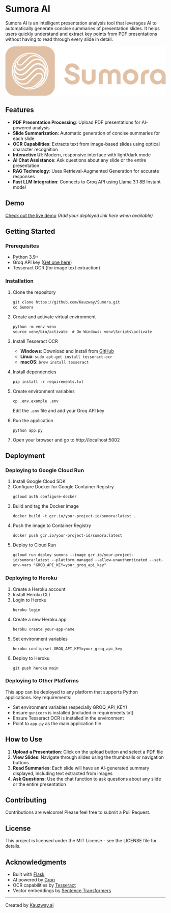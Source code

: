 # Sumora AI

Sumora AI is an intelligent presentation analysis tool that leverages AI to automatically generate concise summaries of presentation slides. It helps users quickly understand and extract key points from PDF presentations without having to read through every slide in detail.

![Sumora AI](static/images/Sumora%20Full%20logo.png)

## Features

- **PDF Presentation Processing**: Upload PDF presentations for AI-powered analysis
- **Slide Summarization**: Automatic generation of concise summaries for each slide
- **OCR Capabilities**: Extracts text from image-based slides using optical character recognition
- **Interactive UI**: Modern, responsive interface with light/dark mode
- **AI Chat Assistance**: Ask questions about any slide or the entire presentation
- **RAG Technology**: Uses Retrieval-Augmented Generation for accurate responses
- **Fast LLM Integration**: Connects to Groq API using Llama 3.1 8B Instant model

## Demo

[Check out the live demo](#) *(Add your deployed link here when available)*

## Getting Started

### Prerequisites

- Python 3.9+
- Groq API key ([Get one here](https://console.groq.com/))
- Tesseract OCR (for image text extraction)

### Installation

1. Clone the repository
   ```
   git clone https://github.com/Kauzway/Sumora.git
   cd Sumora
   ```

2. Create and activate virtual environment
   ```
   python -m venv venv
   source venv/bin/activate  # On Windows: venv\Scripts\activate
   ```

3. Install Tesseract OCR
   - **Windows**: Download and install from [GitHub](https://github.com/UB-Mannheim/tesseract/wiki)
   - **Linux**: `sudo apt-get install tesseract-ocr`
   - **macOS**: `brew install tesseract`

4. Install dependencies
   ```
   pip install -r requirements.txt
   ```

5. Create environment variables
   ```
   cp .env.example .env
   ```
   Edit the `.env` file and add your Groq API key

6. Run the application
   ```
   python app.py
   ```

7. Open your browser and go to http://localhost:5002

## Deployment

### Deploying to Google Cloud Run

1. Install Google Cloud SDK
2. Configure Docker for Google Container Registry
   ```
   gcloud auth configure-docker
   ```
3. Build and tag the Docker image
   ```
   docker build -t gcr.io/your-project-id/sumora:latest .
   ```
4. Push the image to Container Registry
   ```
   docker push gcr.io/your-project-id/sumora:latest
   ```
5. Deploy to Cloud Run
   ```
   gcloud run deploy sumora --image gcr.io/your-project-id/sumora:latest --platform managed --allow-unauthenticated --set-env-vars "GROQ_API_KEY=your_groq_api_key"
   ```

### Deploying to Heroku

1. Create a Heroku account
2. Install Heroku CLI
3. Login to Heroku
   ```
   heroku login
   ```
4. Create a new Heroku app
   ```
   heroku create your-app-name
   ```
5. Set environment variables
   ```
   heroku config:set GROQ_API_KEY=your_groq_api_key
   ```
6. Deploy to Heroku
   ```
   git push heroku main
   ```

### Deploying to Other Platforms

This app can be deployed to any platform that supports Python applications. 
Key requirements:
- Set environment variables (especially GROQ_API_KEY)
- Ensure `gunicorn` is installed (included in requirements.txt)
- Ensure Tesseract OCR is installed in the environment
- Point to `app.py` as the main application file

## How to Use

1. **Upload a Presentation**: Click on the upload button and select a PDF file
2. **View Slides**: Navigate through slides using the thumbnails or navigation buttons
3. **Read Summaries**: Each slide will have an AI-generated summary displayed, including text extracted from images
4. **Ask Questions**: Use the chat function to ask questions about any slide or the entire presentation

## Contributing

Contributions are welcome! Please feel free to submit a Pull Request.

## License

This project is licensed under the MIT License - see the LICENSE file for details.

## Acknowledgments

- Built with [Flask](https://flask.palletsprojects.com/)
- AI powered by [Groq](https://groq.com/)
- OCR capabilities by [Tesseract](https://github.com/tesseract-ocr/tesseract)
- Vector embeddings by [Sentence Transformers](https://www.sbert.net/)

---

Created by [Kauzway.ai](https://kauzway.ai) 
